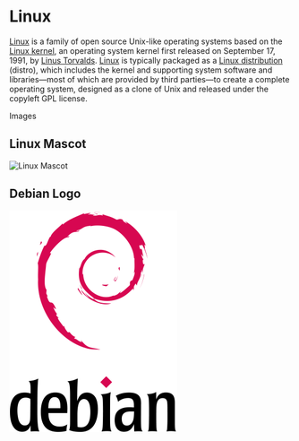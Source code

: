 # Linux
[Linux](https://en.wikipedia.org/wiki/Linux) is a family of open source Unix-like operating systems based on the [Linux kernel]( https://en.wikipedia.org/wiki/Linux_kernel), an operating system kernel first released on September 17, 1991, by [Linus Torvalds](https://en.wikipedia.org/wiki/Linus_Torvalds). [Linux](https://en.wikipedia.org/wiki/Linux) is typically packaged as a [Linux distribution](https://en.wikipedia.org/wiki/Linux_distribution) (distro), which includes the kernel and supporting system software and libraries—most of which are provided by third parties—to create a complete operating system, designed as a clone of Unix and released under the copyleft GPL license.



Images
## Linux Mascot

![Linux Mascot](https://pbs.twimg.com/profile_images/1216459377512796162/C1Rh4Vax_400x400.jpg)

## Debian Logo

![Debian logo](Debian_logo.png)
